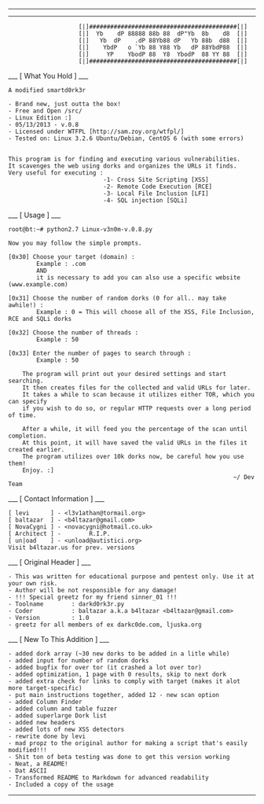 ____________________________________________________________________________________________
____________________________________________________________________________________________

                        [|]##########################################[|] 
                        [|]  Yb    dP 88888 88b 88  dP"Yb  8b    d8  [|]
                        [|]   Yb  dP    .dP 88Yb88 dP   Yb 88b  d88  [|]
                        [|]    YbdP   o `Yb 88 Y88 Yb   dP 88YbdP88  [|]
                        [|]     YP    YbodP 88  Y8  YbodP  88 YY 88  [|]
                        [|]##########################################[|]

___                                    [ What You Hold ]                                 ___

    A modified smartd0rk3r          
    
    - Brand new, just outta the box!  
    - Free and Open /src/
    - Linux Edition :]
    - 05/13/2013 - v.0.8
    - Licensed under WTFPL [http://sam.zoy.org/wtfpl/]
    - Tested on: Linux 3.2.6 Ubuntu/Debian, CentOS 6 (with some errors)

    
    This program is for finding and executing various vulnerabilities. 
    It scavenges the web using dorks and organizes the URLs it finds.
    Very useful for executing :
                               -1- Cross Site Scripting [XSS]
                               -2- Remote Code Execution [RCE] 
                               -3- Local File Inclusion [LFI]
                               -4- SQL injection [SQLi]  

___                                      [ Usage ]                                       ___

    root@bt:~# python2.7 Linux-v3n0m-v.0.8.py

    Now you may follow the simple prompts.

    [0x30] Choose your target (domain) :
            Example : .com 
            AND 
            it is necessary to add you can also use a specific website (www.example.com)

    [0x31] Choose the number of random dorks (0 for all.. may take awhile!) : 
            Example : 0 = This will choose all of the XSS, File Inclusion, RCE and SQLi dorks

    [0x32] Choose the number of threads :
            Example : 50

    [0x33] Enter the number of pages to search through :
            Example : 50

        The program will print out your desired settings and start searching.
        It then creates files for the collected and valid URLs for later.
        It takes a while to scan because it utilizes either TOR, which you can specify
        if you wish to do so, or regular HTTP requests over a long period of time.

        After a while, it will feed you the percentage of the scan until completion.
        At this point, it will have saved the valid URLs in the files it created earlier.
        The program utilizes over 10k dorks now, be careful how you use them!
        Enjoy. :]                                                   
                                                                    ~/ Dev Team

___                                [ Contact Information ]                               ___

    [ levi      ] - <l3v1athan@tormail.org>
    [ baltazar  ] - <b4ltazar@gmail.com>       
    [ NovaCygni ] - <novacygni@hotmail.co.uk>
    [ Architect ] -        R.I.P.
    [ un|oad    ] - <unload@autistici.org>
    Visit b4ltazar.us for prev. versions
                                                                                            
___                                 [ Original Header ]                                  ___

    - This was written for educational purpose and pentest only. Use it at your own risk.
    - Author will be not responsible for any damage!
    - !!! Special greetz for my friend sinner_01 !!!
    - Toolname        : darkd0rk3r.py
    - Coder           : baltazar a.k.a b4ltazar <b4ltazar@gmail.com>
    - Version         : 1.0
    - greetz for all members of ex darkc0de.com, ljuska.org

___                              [ New To This Addition ]                                ___

    - added dork array (~30 new dorks to be added in a litle while)
    - added input for number of random dorks
    - added bugfix for over tor (it crashed a lot over tor)
    - added optimization, 1 page with 0 results, skip to next dork
    - added extra check for links to comply with target (makes it alot more target-specific)
    - put main instructions together, added 12 - new scan option
    - added Column Finder
    - added column and table fuzzer
    - added superlarge Dork list
    - added new headers
    - added lots of new XSS detectors
    - rewrite done by levi
    - mad propz to the original author for making a script that's easily modified!!!
    - Shit ton of beta testing was done to get this version working
    - Neat, a README!
    - Dat ASCII
    - Transformed README to Markdown for advanced readability  
    - Included a copy of the usage                                                                  

____________________________________________________________________________________________
